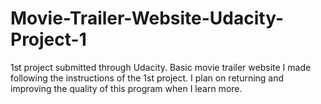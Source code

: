 # Movie-Trailer-Website-Udacity-Project-1
1st project submitted through Udacity.
Basic movie trailer website I made following the instructions of the 1st project.
I plan on returning and improving the quality of this program when I learn more.
